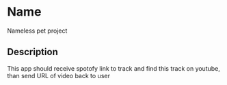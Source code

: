 # Name

Nameless pet project

## Description
This app should receive spotofy link to track and find this track on youtube, than send URL of video back to user
